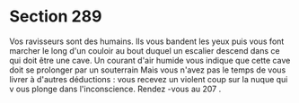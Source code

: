 # Section 289

Vos ravisseurs sont des humains. Ils vous bandent les yeux puis
vous font marcher le long d'un couloir au bout duquel un escalier
descend dans ce qui doit être une cave. Un courant d'air humide
vous indique que cette cave doit se prolonger par un souterrain
Mais vous n'avez pas le temps de vous livrer à d'autres
déductions : vous recevez un violent coup sur la nuque qui v ous
plonge dans l'inconscience. Rendez -vous au 207 .